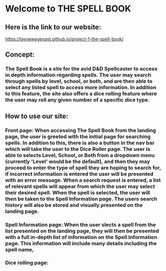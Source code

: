 # Welcome to THE SPELL BOOK
## Here is the link to our website:
https://laynewegenast.github.io/project-1-the-spell-book/

## Concept:
### The Spell Book is a site for the avid D&D Spellcaster to access in depth information regarding spells. The user may search through spells by level, school, or both, and are then able to select any listed spell to access more information. In addition to this feature, the site also offers a dice rolling feature where the user may roll any given number of a specific dice type. 

## How to use our site:
### Front page: When accessing The Spell Book from the landing page, the user is greeted with the initial page for searching spells. In addition to this, there is also a button in the nav bar which will take the user to the Dice Roller page. The user is able to selects Level, School, or Both from a dropdown menu (currently 'Level' would be the default), and then they may proceed to enter the type of spell they are hoping to search for, if incorrect information is entered the user will be presented with an error message. When a search request is entered, a list of relevant spells will appear from which the user may select their desired spell. When the spell is selected, the user will then be taken to the Spell Information page. The users search history will also be stored and visually presented on the landing page.

### Spell Information page: When the user slects a spell from the list presented on the landing page, they will then be presented with a full in-depth list of information on the Spell Information page. This information will include many details including the spell name, 

### Dice rolling page:

